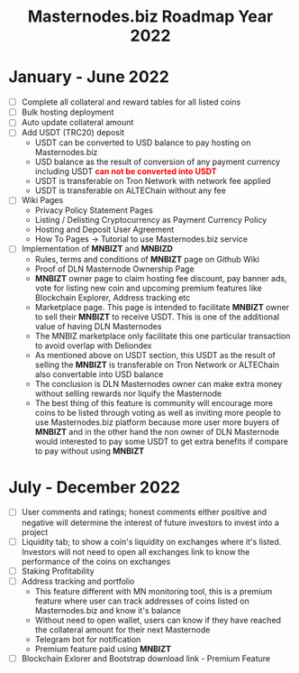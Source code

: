 <h1 align="center">Masternodes.biz Roadmap Year 2022</h1>

# January - June 2022
- [ ] Complete all collateral and reward tables for all listed coins
- [ ] Bulk hosting deployment
- [ ] Auto update collateral amount
- [ ] Add USDT (TRC20) deposit
	* USDT can be converted to USD balance to pay hosting on Masternodes.biz
	* USD balance as the result of conversion of any payment currency including USDT <font color="red"><b>can not be converted into USDT</b></font>
	* USDT is transferable on Tron Network with network fee applied
	* USDT is transferable on ALTEChain without any fee
- [ ] Wiki Pages
	* Privacy Policy Statement Pages
	* Listing / Delisting Cryptocurrency as Payment Currency Policy
	* Hosting and Deposit User Agreement
	* How To Pages -> Tutorial to use Masternodes.biz service
- [ ] Implementation of <b>MNBIZT</b> and <b>MNBIZD</b>
	* Rules, terms and conditions of <b>MNBIZT</b> page on Github Wiki
	* Proof of DLN Masternode Ownership Page
	* <b>MNBIZT</b> owner page to claim hosting fee discount, pay banner ads, vote for listing new coin and upcoming premium features like Blockchain Explorer, Address tracking etc
	* Marketplace page. This page is intended to facilitate <b>MNBIZT</b> owner to sell their <b>MNBIZT</b> to receive USDT. This is one of the additional value of having DLN Masternodes
	* The MNBIZ marketplace only facilitate this one particular transaction to avoid overlap with Deliondex
	* As mentioned above on USDT section, this USDT as the result of selling the <b>MNBIZT</b> is transferable on Tron Network or ALTEChain also convertable into USD balance
	* The conclusion is DLN Masternodes owner can make extra money without selling rewards nor liquify the Masternode
	* The best thing of this feature is community will encourage more coins to be listed through voting as well as inviting more people to use Masternodes.biz platform because more user more buyers of <b>MNBIZT</b> and in the other hand the non owner of DLN Masternode would interested to pay some USDT to get extra benefits if compare to pay without using <b>MNBIZT</b>

# July - December 2022
- [ ] User comments and ratings; honest comments either positive and negative will determine the interest of future investors to invest into a project
- [ ] Liquidity tab; to show a coin's liquidity on exchanges where it's listed. Investors will not need to open all exchanges link to know the performance of the coins on exchanges
- [ ] Staking Profitability
- [ ] Address tracking and portfolio
	* This feature different with MN monitoring tool, this is a premium feature where user can track addresses of coins listed on Masternodes.biz and know it's balance
	* Without need to open wallet, users can know if they have reached the collateral amount for their next Masternode
	* Telegram bot for notification
	* Premium feature paid using <b>MNBIZT</b>
- [ ] Blockchain Exlorer and Bootstrap download link - Premium Feature